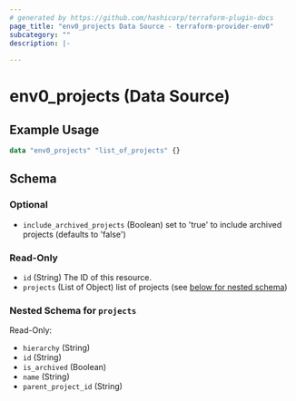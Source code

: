 ```yaml
---
# generated by https://github.com/hashicorp/terraform-plugin-docs
page_title: "env0_projects Data Source - terraform-provider-env0"
subcategory: ""
description: |-
  
---
```


# env0_projects (Data Source)



## Example Usage

```terraform
data "env0_projects" "list_of_projects" {}
```

<!-- schema generated by tfplugindocs -->
## Schema

### Optional

- `include_archived_projects` (Boolean) set to 'true' to include archived projects (defaults to 'false')

### Read-Only

- `id` (String) The ID of this resource.
- `projects` (List of Object) list of projects (see [below for nested schema](#nestedatt--projects))

<a id="nestedatt--projects"></a>
### Nested Schema for `projects`

Read-Only:

- `hierarchy` (String)
- `id` (String)
- `is_archived` (Boolean)
- `name` (String)
- `parent_project_id` (String)
